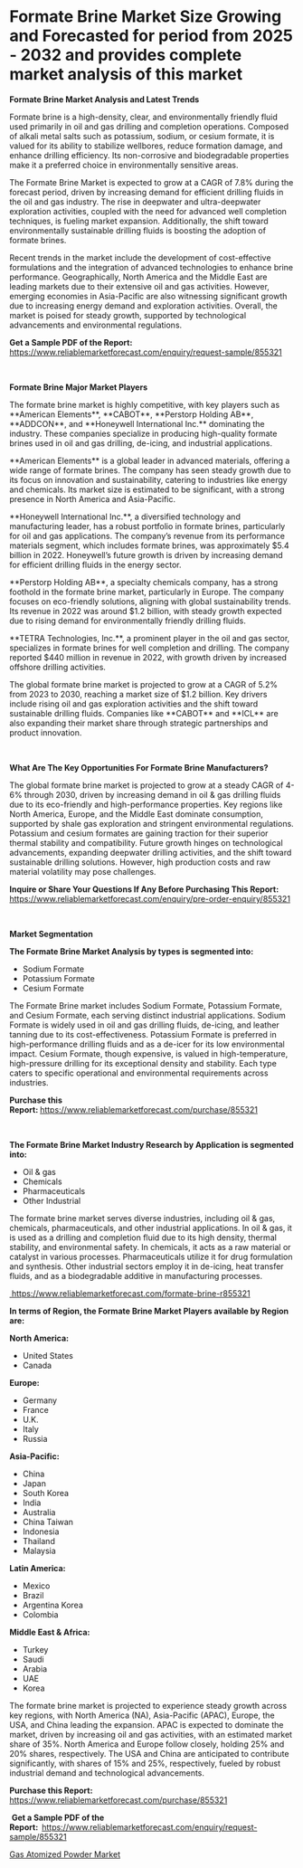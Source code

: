 <p><h1>Formate Brine Market Size Growing and Forecasted for period from 2025 - 2032 and provides complete market analysis of this market</h1></p><p><strong>Formate Brine Market Analysis and Latest Trends</strong></p>
<p><p>Formate brine is a high-density, clear, and environmentally friendly fluid used primarily in oil and gas drilling and completion operations. Composed of alkali metal salts such as potassium, sodium, or cesium formate, it is valued for its ability to stabilize wellbores, reduce formation damage, and enhance drilling efficiency. Its non-corrosive and biodegradable properties make it a preferred choice in environmentally sensitive areas.</p><p>The Formate Brine Market is expected to grow at a CAGR of 7.8% during the forecast period, driven by increasing demand for efficient drilling fluids in the oil and gas industry. The rise in deepwater and ultra-deepwater exploration activities, coupled with the need for advanced well completion techniques, is fueling market expansion. Additionally, the shift toward environmentally sustainable drilling fluids is boosting the adoption of formate brines.</p><p>Recent trends in the market include the development of cost-effective formulations and the integration of advanced technologies to enhance brine performance. Geographically, North America and the Middle East are leading markets due to their extensive oil and gas activities. However, emerging economies in Asia-Pacific are also witnessing significant growth due to increasing energy demand and exploration activities. Overall, the market is poised for steady growth, supported by technological advancements and environmental regulations.</p></p>
<p><strong>Get a Sample PDF of the Report:&nbsp;</strong> <a href="https://www.reliablemarketforecast.com/enquiry/request-sample/855321?utm_campaign=2251&utm_medium=2&utm_source=Github&utm_content=ia&utm_term=27012025&utm_id=formate-brine">https://www.reliablemarketforecast.com/enquiry/request-sample/855321</a></p>
<p>&nbsp;</p>
<p><strong>Formate Brine Major Market Players</strong></p>
<p><p>The formate brine market is highly competitive, with key players such as **American Elements**, **CABOT**, **Perstorp Holding AB**, **ADDCON**, and **Honeywell International Inc.** dominating the industry. These companies specialize in producing high-quality formate brines used in oil and gas drilling, de-icing, and industrial applications.</p><p>**American Elements** is a global leader in advanced materials, offering a wide range of formate brines. The company has seen steady growth due to its focus on innovation and sustainability, catering to industries like energy and chemicals. Its market size is estimated to be significant, with a strong presence in North America and Asia-Pacific.</p><p>**Honeywell International Inc.**, a diversified technology and manufacturing leader, has a robust portfolio in formate brines, particularly for oil and gas applications. The company’s revenue from its performance materials segment, which includes formate brines, was approximately $5.4 billion in 2022. Honeywell’s future growth is driven by increasing demand for efficient drilling fluids in the energy sector.</p><p>**Perstorp Holding AB**, a specialty chemicals company, has a strong foothold in the formate brine market, particularly in Europe. The company focuses on eco-friendly solutions, aligning with global sustainability trends. Its revenue in 2022 was around $1.2 billion, with steady growth expected due to rising demand for environmentally friendly drilling fluids.</p><p>**TETRA Technologies, Inc.**, a prominent player in the oil and gas sector, specializes in formate brines for well completion and drilling. The company reported $440 million in revenue in 2022, with growth driven by increased offshore drilling activities.</p><p>The global formate brine market is projected to grow at a CAGR of 5.2% from 2023 to 2030, reaching a market size of $1.2 billion. Key drivers include rising oil and gas exploration activities and the shift toward sustainable drilling fluids. Companies like **CABOT** and **ICL** are also expanding their market share through strategic partnerships and product innovation.</p></p>
<p>&nbsp;</p>
<p><strong>What Are The Key Opportunities For Formate Brine Manufacturers?</strong></p>
<p><p>The global formate brine market is projected to grow at a steady CAGR of 4-6% through 2030, driven by increasing demand in oil & gas drilling fluids due to its eco-friendly and high-performance properties. Key regions like North America, Europe, and the Middle East dominate consumption, supported by shale gas exploration and stringent environmental regulations. Potassium and cesium formates are gaining traction for their superior thermal stability and compatibility. Future growth hinges on technological advancements, expanding deepwater drilling activities, and the shift toward sustainable drilling solutions. However, high production costs and raw material volatility may pose challenges.</p></p>
<p><strong>Inquire or Share Your Questions If Any Before Purchasing This Report:</strong> <a href="https://www.reliablemarketforecast.com/enquiry/pre-order-enquiry/855321?utm_campaign=2251&utm_medium=2&utm_source=Github&utm_content=ia&utm_term=27012025&utm_id=formate-brine">https://www.reliablemarketforecast.com/enquiry/pre-order-enquiry/855321</a></p>
<p>&nbsp;</p>
<p><strong>Market Segmentation</strong></p>
<p><strong>The Formate Brine Market Analysis by types is segmented into:</strong></p>
<p><ul><li>Sodium Formate</li><li>Potassium Formate</li><li>Cesium Formate</li></ul></p>
<p><p>The Formate Brine market includes Sodium Formate, Potassium Formate, and Cesium Formate, each serving distinct industrial applications. Sodium Formate is widely used in oil and gas drilling fluids, de-icing, and leather tanning due to its cost-effectiveness. Potassium Formate is preferred in high-performance drilling fluids and as a de-icer for its low environmental impact. Cesium Formate, though expensive, is valued in high-temperature, high-pressure drilling for its exceptional density and stability. Each type caters to specific operational and environmental requirements across industries.</p></p>
<p><strong>Purchase this Report:&nbsp;</strong><a href="https://www.reliablemarketforecast.com/purchase/855321?utm_campaign=2251&utm_medium=2&utm_source=Github&utm_content=ia&utm_term=27012025&utm_id=formate-brine">https://www.reliablemarketforecast.com/purchase/855321</a></p>
<p>&nbsp;</p>
<p><strong>The Formate Brine Market Industry Research by Application is segmented into:</strong></p>
<p><ul><li>Oil & gas</li><li>Chemicals</li><li>Pharmaceuticals</li><li>Other Industrial</li></ul></p>
<p><p>The formate brine market serves diverse industries, including oil & gas, chemicals, pharmaceuticals, and other industrial applications. In oil & gas, it is used as a drilling and completion fluid due to its high density, thermal stability, and environmental safety. In chemicals, it acts as a raw material or catalyst in various processes. Pharmaceuticals utilize it for drug formulation and synthesis. Other industrial sectors employ it in de-icing, heat transfer fluids, and as a biodegradable additive in manufacturing processes.</p></p>
<p><a href="https://www.reliablemarketforecast.com/formate-brine-r855321?utm_campaign=2251&utm_medium=2&utm_source=Github&utm_content=ia&utm_term=27012025&utm_id=formate-brine">&nbsp;https://www.reliablemarketforecast.com/formate-brine-r855321</a></p>
<p><strong>In terms of Region, the Formate Brine Market Players available by Region are:</strong></p>
<p>
    <p> <strong> North America: </strong>
        <ul>
            <li>United States</li>
            <li>Canada</li>
        </ul>
        </p> 
    <p> <strong> Europe: </strong>
        <ul>
            <li>Germany</li>
            <li>France</li>
            <li>U.K.</li>
            <li>Italy</li>
            <li>Russia</li>
        </ul>
        </p> 
    <p> <strong> Asia-Pacific: </strong>
        <ul>
            <li>China</li>
            <li>Japan</li>
            <li>South Korea</li>
            <li>India</li>
            <li>Australia</li>
            <li>China Taiwan</li>
            <li>Indonesia</li>
            <li>Thailand</li>
            <li>Malaysia</li>
        </ul>
        </p> 
    <p> <strong> Latin America: </strong>
        <ul>
            <li>Mexico</li>
            <li>Brazil</li>
            <li>Argentina Korea</li>
            <li>Colombia</li>
        </ul>
        </p> 
    <p> <strong> Middle East & Africa: </strong>
        <ul>
            <li>Turkey</li>
            <li>Saudi</li>
            <li>Arabia</li>
            <li>UAE</li>
            <li>Korea</li>
        </ul>
    </p>
    </p>
<p><p>The formate brine market is projected to experience steady growth across key regions, with North America (NA), Asia-Pacific (APAC), Europe, the USA, and China leading the expansion. APAC is expected to dominate the market, driven by increasing oil and gas activities, with an estimated market share of 35%. North America and Europe follow closely, holding 25% and 20% shares, respectively. The USA and China are anticipated to contribute significantly, with shares of 15% and 25%, respectively, fueled by robust industrial demand and technological advancements.</p></p>
<p><strong>Purchase this Report: </strong><a href="https://www.reliablemarketforecast.com/purchase/855321?utm_campaign=2251&utm_medium=2&utm_source=Github&utm_content=ia&utm_term=27012025&utm_id=formate-brine">https://www.reliablemarketforecast.com/purchase/855321</a></p>
<p>&nbsp;<strong>Get a Sample PDF of the Report:&nbsp;&nbsp;</strong><a href="https://www.reliablemarketforecast.com/enquiry/request-sample/855321?utm_campaign=2251&utm_medium=2&utm_source=Github&utm_content=ia&utm_term=27012025&utm_id=formate-brine">https://www.reliablemarketforecast.com/enquiry/request-sample/855321</a></p>
<p><strong></strong></p>
<p><p><a href="https://github.com/nathaliehurles7142/Market-Research-Report-List-1/blob/main/gas-atomized-powder-market.md?utm_campaign=2251&utm_medium=2&utm_source=Github&utm_content=ia&utm_term=27012025&utm_id=formate-brine">Gas Atomized Powder Market</a></p></p>
